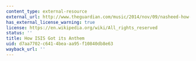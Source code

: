 ```yaml
---
content_type: external-resource
external_url: http://www.theguardian.com/music/2014/nov/09/nasheed-how-isis-got-its-anthem
has_external_license_warning: true
license: https://en.wikipedia.org/wiki/All_rights_reserved
status: ''
title: How ISIS Got its Anthem
uid: d7aa7702-c641-4bea-aa95-f10840db8e63
wayback_url: ''
---
```

